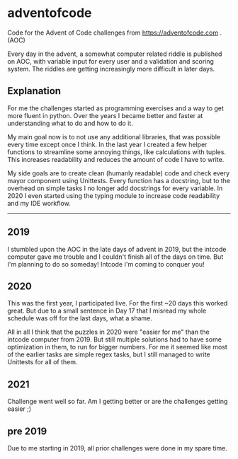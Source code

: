 # adventofcode
Code for the Advent of Code challenges from https://adventofcode.com .  (AOC)

Every day in the advent, a somewhat computer related riddle is published on AOC, with variable input for every user and a validation and scoring system.
The riddles are getting increasingly more difficult in later days.  

## Explanation
For me the challenges started as programming exercises and a way to get more fluent in python. 
Over the years I became better and faster at understanding what to do and how to do it.

My main goal now is to not use any additional libraries, that was possible every time except once I think.
In the last year I created a few
helper functions to streamline some annoying things, like calculations with tuples. This increases readability and reduces the amount of code I have to write.

My side goals are to create clean (humanly readable) code and check every mayor component using Unittests.
Every function has a docstring, but to the overhead on simple tasks I no longer add docstrings for every variable.
In 2020 I even started using the typing module to increase code readability and my IDE workflow.

---

## 2019
I stumbled upon the AOC in the late days of advent in 2019, but the intcode computer gave me trouble and I couldn't
finish all of the days on time. But I'm planning to do so someday! Intcode I'm coming to conquer you!

## 2020
This was the first year, I participated live. For the first ~20 days this worked great.
But due to a small sentence in Day 17 that I misread my whole schedule was off for the last days, what a shame.

All in all I think that the puzzles in 2020 were "easier for me" than the intcode computer from 2019.
But still multiple solutions had to have some optimization in them, to run for bigger numbers.
For me it seemed like most of the earlier tasks are simple regex tasks, but I still managed to write Unittests for all of them.

## 2021
Challenge went well so far. Am I getting better or are the challenges getting easier ;)

## pre 2019
Due to me starting in 2019, all prior challenges were done in my spare time.
